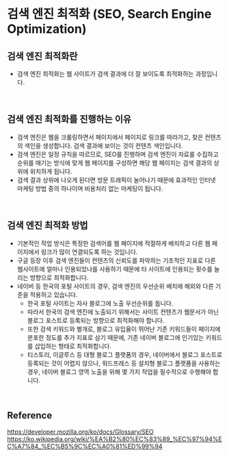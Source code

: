 # 검색 엔진 최적화 (SEO, Search Engine Optimization)

## 검색 엔진 최적화란

-   검색 엔진 최적화는 웹 사이트가 검색 결과에 더 잘 보이도록 최적화하는 과정입니다.

<br>

## 검색 엔진 최적화를 진행하는 이유

-   검색 엔진은 웹을 크롤링하면서 페이지에서 페이지로 링크를 따라가고, 찾은 컨텐츠의 색인을 생성합니다. 검색 결과에 보이는 것이 컨텐츠 색인입니다.
-   검색 엔진은 일정 규칙을 따르므로, SEO를 진행하며 검색 엔진이 자료를 수집하고 순위를 매기는 방식에 맞게 웹 페이지를 구성하면 해당 웹 페이지는 검색 결과의 상위에 위치하게 됩니다.
-   검색 결과 상위에 나오게 된다면 방문 트래픽이 늘어나기 때문에 효과적인 인터넷 마케팅 방법 중의 하나이며 비용처리 없는 마케팅이 됩니다.

<br>

## 검색 엔진 최적화 방법

-   기본적인 작업 방식은 특정한 검색어를 웹 페이지에 적절하게 배치하고 다른 웹 페이지에서 링크가 많이 연결되도록 하는 것입니다.
-   구글 등장 이후 검색 엔진들이 컨텐츠의 신뢰도를 파악하는 기초적인 지표로 다른 웹사이트에 얼마나 인용되었나를 사용하기 때문에 타 사이트에 인용되는 횟수를 늘리는 방향으로 최적화합니다.
-   네이버 등 한국의 포털 사이트의 경우, 검색 엔진의 우선순위 배치에 해외와 다른 기준을 적용하고 있습니다.
    -   한국 포털 사이트는 자사 블로그에 노출 우선순위를 둡니다.
    -   따라서 한국의 검색 엔진에 노출되기 위해서는 사이트 컨텐츠가 웹문서가 아닌 블로그 포스트로 등록되는 방향으로 최적화해야 합니다.
    -   또한 검색 키워드와 별개로, 블로그 유입율이 뛰어난 기존 키워드들이 페이지에 분포한 정도를 추가 지표로 삼기 때문에, 기존 네이버 블로그에 인기있는 키워드를 삽입하는 형태로 최적화합니다.
    -   티스토리, 이글루스 등 대형 블로그 플랫폼의 경우, 네이버에서 블로그 포스트로 등록되는 것이 어렵지 않으나, 워드프레스 등 설치형 블로그 플랫폼을 사용하는 경우, 네이버 블로그 영역 노출을 위해 몇 가지 작업을 필수적으로 수행해야 합니다.

<br>

## Reference

https://developer.mozilla.org/ko/docs/Glossary/SEO
https://ko.wikipedia.org/wiki/%EA%B2%80%EC%83%89_%EC%97%94%EC%A7%84_%EC%B5%9C%EC%A0%81%ED%99%94
